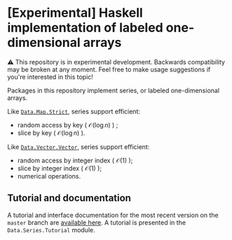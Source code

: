 # [Experimental] Haskell implementation of labeled one-dimensional arrays

:warning: This repository is in experimental development. Backwards compatibility may be broken at any moment. Feel free to make usage suggestions if you're interested in this topic!

Packages in this repository implement series, or labeled one-dimensional arrays.

Like [`Data.Map.Strict`](https://hackage.haskell.org/package/containers/docs/Data-Map-Strict.html), series support efficient:

* random access by key ( $\mathcal{O}\left( \log n \right)$ ) ;
* slice by key ( $\mathcal{O}\left( \log n \right)$ ).

Like [`Data.Vector.Vector`](https://hackage.haskell.org/package/vector/docs/Data-Vector.html), series support efficient:

* random access by integer index ( $\mathcal{O}\left( 1 \right)$ );
* slice by integer index ( $\mathcal{O}\left( 1 \right)$ );
* numerical operations.

## Tutorial and documentation

A tutorial and interface documentation for the most recent version on the `master` branch are [available here](https://laurentrdc.github.io/javelin/). 
A tutorial is presented in the `Data.Series.Tutorial` module.
